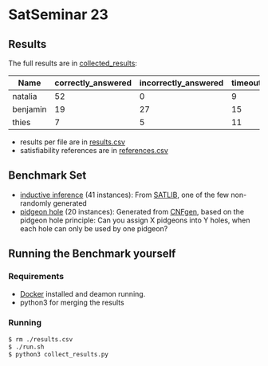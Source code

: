 # SatSeminar 23

## Results

The full results are in [collected_results](./collected_results):

| Name | correctly_answered | incorrectly_answered | timeouts | exception | 
|-|-|-|-|-|
| natalia | 52 | 0 | 9| 0| 54| 
| benjamin | 19| 27| 15| 0| -112|
| thies | 7| 5| 11| 38| -16 |

* results per file are in [results.csv](./results.csv)
* satisfiability references are in [references.csv](./references.csv)

## Benchmark Set

* [inductive inference](./bench/inductive-inference.tar.gz) (41 instances): From [SATLIB](https://www.cs.ubc.ca/~hoos/SATLIB/benchm.html), one of the few non-randomly generated
* [pidgeon hole](./bench/php.tar.gz) (20 instances): Generated from [CNFgen](https://massimolauria.net/cnfgen/), based on the pidgeon hole principle: Can you assign X pidgeons into Y holes, when each hole can only be used by one pidgeon?

## Running the Benchmark yourself

### Requirements 
* [Docker](https://www.docker.com) installed and deamon running.
* python3 for merging the results

### Running

```bash
$ rm ./results.csv
$ ./run.sh
$ python3 collect_results.py
```
